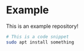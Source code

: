 # Example

This is an example repository!

```bash
# This is a code snippet
sudo apt install something
```